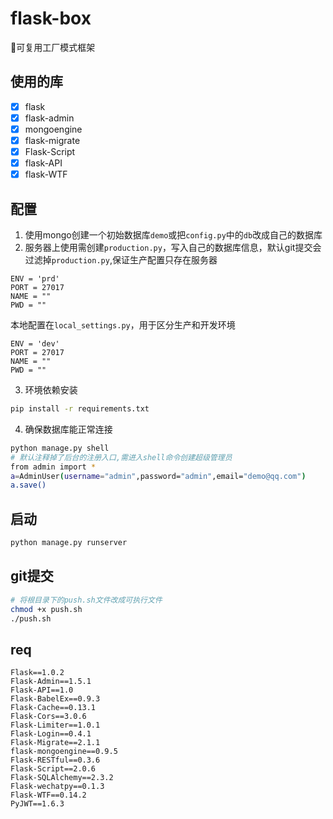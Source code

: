 # flask-box
🚀可复用工厂模式框架

## 使用的库
- [x] flask
- [x] flask-admin
- [x] mongoengine
- [x] flask-migrate
- [x] Flask-Script
- [x] flask-API
- [x] flask-WTF

## 配置

1. 使用mongo创建一个初始数据库`demo`或把`config.py`中的`db`改成自己的数据库    
2. 服务器上使用需创建`production.py`，写入自己的数据库信息，默认git提交会过滤掉`production.py`,保证生产配置只存在服务器    
```
ENV = 'prd'
PORT = 27017
NAME = ""
PWD = ""
```
本地配置在`local_settings.py`，用于区分生产和开发环境    
```
ENV = 'dev'
PORT = 27017
NAME = ""
PWD = ""
```
3. 环境依赖安装   
```bash
pip install -r requirements.txt
```
4. 确保数据库能正常连接
```bash
python manage.py shell
# 默认注释掉了后台的注册入口,需进入shell命令创建超级管理员
from admin import *
a=AdminUser(username="admin",password="admin",email="demo@qq.com")
a.save()
```

## 启动

```python
python manage.py runserver
```

## git提交
```bash
# 将根目录下的push.sh文件改成可执行文件
chmod +x push.sh
./push.sh
```

## req
```
Flask==1.0.2
Flask-Admin==1.5.1
Flask-API==1.0
Flask-BabelEx==0.9.3
Flask-Cache==0.13.1
Flask-Cors==3.0.6
Flask-Limiter==1.0.1
Flask-Login==0.4.1
Flask-Migrate==2.1.1
flask-mongoengine==0.9.5
Flask-RESTful==0.3.6
Flask-Script==2.0.6
Flask-SQLAlchemy==2.3.2
Flask-wechatpy==0.1.3
Flask-WTF==0.14.2
PyJWT==1.6.3
```
